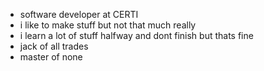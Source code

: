 - software developer at CERTI
- i like to make stuff but not that much really
- i learn a lot of stuff halfway and dont finish but thats fine
- jack of all trades
- master of none

<!---
carloscdante/carloscdante is a ✨ special ✨ repository because its `README.md` (this file) appears on your GitHub profile.
You can click the Preview link to take a look at your changes.
--->
